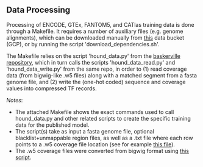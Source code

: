 ## Data Processing

Processing of ENCODE, GTEx, FANTOM5, and CATlas training data is done through a Makefile. It requires a number of auxiliary files (e.g. genome alignments), which can be downloaded manually from [this](https://storage.googleapis.com/seqnn-share/helper/dependencies/) data bucket (GCP), or by running the script 'download_dependencies.sh'.<br/>

The Makefile relies on the script 'hound_data.py' from the [baskerville repository](https://github.com/calico/baskerville/blob/main/src/baskerville/scripts/hound_data.py), which in turn calls the scripts 'hound_data_read.py' and 'hound_data_write.py' from the same repo, in order to (1) read coverage data (from bigwig-like .w5 files) along with a matched segment from a fasta genome file, and (2) write the (one-hot coded) sequence and coverage values into compressed TF records.<br/>

*Notes*: 
- The attached Makefile shows the exact commands used to call hound_data.py and other related scripts to create the specific training data for the published model.
- The script(s) take as input a fasta genome file, optional blacklist+unmappable region files, as well as a .txt file where each row points to a .w5 coverage file location (see for example [this file](https://raw.githubusercontent.com/calico/borzoi/main/examples/targets_human.txt)).
- The .w5 coverage files were converted from bigwig format using [this script](https://github.com/calico/borzoi/tree/main/src/scripts/bw_h5.py).<br/>
